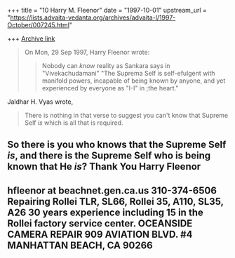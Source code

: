 +++
title = "10 Harry M. Fleenor"
date = "1997-10-01"
upstream_url = "https://lists.advaita-vedanta.org/archives/advaita-l/1997-October/007245.html"

+++
[Archive link](https://lists.advaita-vedanta.org/archives/advaita-l/1997-October/007245.html)

>On Mon, 29 Sep 1997, Harry Fleenor wrote:
>
>> Nobody can *know* reality as Sankara says in "Vivekachudamani"
>> "The Suprema Self is self-efulgent with manifold powers, incapable of
>> being known by anyone, and yet experienced by everyone as "I-I" in ;the
>> heart."
>>
>
Jaldhar H. Vyas wrote,

>There is nothing in that verse to suggest you can't know that Supreme Self
>_is_ which is all that is required.
>

So there is you who knows that the Supreme Self _is_, and there is the Supreme
Self who is being known that He _is_?
Thank You
Harry Fleenor
------------------------------------------------------------------------
hfleenor at beachnet.gen.ca.us           310-374-6506
Repairing Rollei TLR, SL66, Rollei 35, A110, SL35, A26
30 years experience including 15 in the Rollei factory service center.
OCEANSIDE CAMERA REPAIR
909 AVIATION BLVD. #4
MANHATTAN BEACH, CA 90266
------------------------------------------------------------------------

